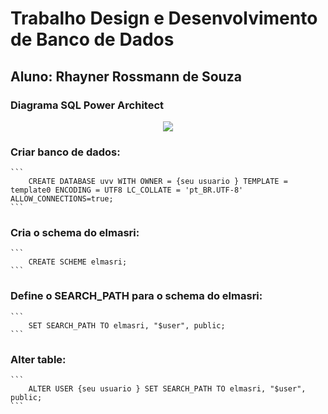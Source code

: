 # Trabalho Design e Desenvolvimento de Banco de Dados 
## Aluno: Rhayner Rossmann de Souza
### Diagrama SQL Power Architect

<p align="center"><img src="https://i.imgur.com/sKidXYDl.png"></p>

### Criar banco de dados:
    ```
        CREATE DATABASE uvv WITH OWNER = {seu usuario } TEMPLATE = template0 ENCODING = UTF8 LC_COLLATE = 'pt_BR.UTF-8' ALLOW_CONNECTIONS=true;
    ```
### Cria o schema do elmasri:
    ```
        CREATE SCHEME elmasri;
    ```
### Define o SEARCH_PATH para o schema do elmasri:
    ```
        SET SEARCH_PATH TO elmasri, "$user", public;
    ```
### Alter table:
    ```
        ALTER USER {seu usuario } SET SEARCH_PATH TO elmasri, "$user", public;
    ```
